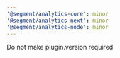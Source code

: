```yaml
---
'@segment/analytics-core': minor
'@segment/analytics-next': minor
'@segment/analytics-node': minor
---
```


Do not make plugin.version required
